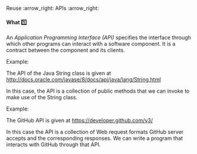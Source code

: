 <link rel="stylesheet" href="{{baseUrl}}/css/textbook.css">

<div class="website-content">

<div id="path">Reuse :arrow_right: APIs :arrow_right:</div>

<div id="title">

#### What :one:

</div>

<div id="body">

An _Application Programming Interface (API)_ specifies the interface through which other programs can interact with a software component. It is a contract between the component and its clients.

<tip-box>

Example:

The API of the Java String class is given at http://docs.oracle.com/javase/8/docs/api/java/lang/String.html

In this case, the API is a collection of public methods that we can invoke to make use of the String class.

</tip-box>

<tip-box>

Example:

The GitHub API is given at https://developer.github.com/v3/

In this case the API is a collection of Web request formats GitHub server accepts and the corresponding responses. We can write a program that interacts with GitHub through that API.

</tip-box>

</div>

<div id="extras">
<div>

</div>
